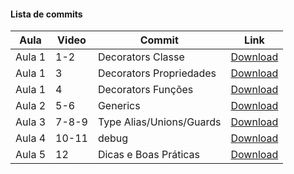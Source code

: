 #### Lista de commits
Aula | Video | Commit | Link 
------ | ------ | ------ | ------ 
Aula 1 | 1-2 | Decorators Classe | [Download](https://github.com/treinaweb/treinaweb-typescript-avancado/archive/ebce92d0f4b210eaa643e996b63f8ba3cfcd2014.zip) 
Aula 1 | 3 | Decorators Propriedades | [Download](https://github.com/treinaweb/treinaweb-typescript-avancado/archive/c3f5090efcf98bf203e3bbb9de1a13e5123e63f9.zip) 
Aula 1 | 4 | Decorators Funções | [Download](https://github.com/treinaweb/treinaweb-typescript-avancado/archive/2250a27b1eb0474a9314f88f54887d42dcd752d4.zip) 
Aula 2 | 5-6 | Generics | [Download](https://github.com/treinaweb/treinaweb-typescript-avancado/archive/d91eca4458eb8083fea85ae28230226785d24645.zip) 
Aula 3 | 7-8-9 | Type Alias/Unions/Guards | [Download](https://github.com/treinaweb/treinaweb-typescript-avancado/archive/e8cf3ba13307984104afc9d2435e7bfd6ad94f53.zip) 
Aula 4 | 10-11 | debug | [Download](https://github.com/treinaweb/treinaweb-typescript-avancado/archive/cd68db8576d1103d51b0c1e68d83abf8e9e1bf7a.zip) 
Aula 5 |  12 | Dicas e Boas Práticas | [Download](https://github.com/treinaweb/treinaweb-typescript-avancado/archive/e2f3c961f13bb5363bac979c4420d53bc4bfc35d.zip) 
